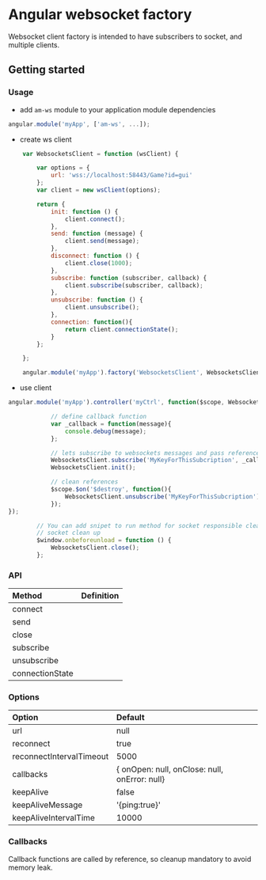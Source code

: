 Angular websocket factory
=========================

Websocket client factory is intended to have subscribers to socket, and multiple clients.

## Getting started

### Usage

- add `am-ws` module to your application module dependencies

```javascript
angular.module('myApp', ['am-ws', ...]);
```

- create ws client
    
```javascript
    var WebsocketsClient = function (wsClient) {

        var options = {
            url: 'wss://localhost:58443/Game?id=gui'
        };
        var client = new wsClient(options);

        return {
            init: function () {
                client.connect();
            },
            send: function (message) {
                client.send(message);
            },
            disconnect: function () {
                client.close(1000);
            },
            subscribe: function (subscriber, callback) {
                client.subscribe(subscriber, callback);
            },
            unsubscribe: function () {
                client.unsubscribe();
            },
            connection: function(){
                return client.connectionState();
            }
        };

    };

    angular.module('myApp').factory('WebsocketsClient', WebsocketsClient);
```    

- use client

```javascript
angular.module('myApp').controller('myCtrl', function($scope, WebsocketsClient, $log){

            // define callback function
            var _callback = function(message){
                console.debug(message);
            };

            // lets subscribe to websockets messages and pass reference of our callback to socket client.
            WebsocketsClient.subscribe('MyKeyForThisSubcription', _callback);
            WebsocketsClient.init();

            // clean references
            $scope.$on('$destroy', function(){
                WebsocketsClient.unsubscribe('MyKeyForThisSubcription');
            });
});
```
```javascript
        // You can add snipet to run method for socket responsible cleanup
        // socket clean up
        $window.onbeforeunload = function () {
            WebsocketsClient.close();
        };
```
  
### API

| Method        | Definition    | 
| :----------- |:-------------:| 
| connect       |               | 
| send          |               | 
| close         |               | 
| subscribe     |               | 
| unsubscribe   |               | 
| connectionState   |               | 

### Options

| Option | Default |
|:------|:--------|
| url | null|
| reconnect | true|
| reconnectIntervalTimeout | 5000|
| callbacks | { onOpen: null, onClose: null, onError: null}|
| keepAlive | false|
| keepAliveMessage | '{ping:true}'|
| keepAliveIntervalTime | 10000|

### Callbacks
Callback functions are called by reference, so cleanup mandatory to avoid memory leak.